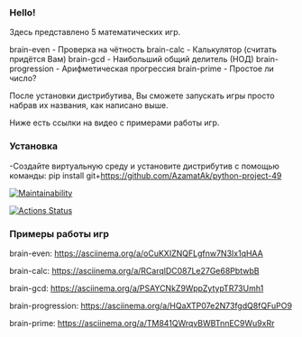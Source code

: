 ### Hello! 
Здесь представлено 5 математических игр.

brain-even - Проверка на чётность
brain-calc - Калькулятор (считать придётся Вам)
brain-gcd - Наибольший общий делитель (НОД)
brain-progression - Арифметическая прогрессия
brain-prime - Простое ли число?

После установки дистрибутива, Вы сможете запускать игры просто набрав их названия, как написано выше.

Ниже есть ссылки на видео с примерами работы игр.

### Установка
-Создайте виртуальную среду и установите дистрибутив с помощью команды: 
 pip install git+https://github.com/AzamatAk/python-project-49



[![Maintainability](https://api.codeclimate.com/v1/badges/c6fa73cafe3e858b92f7/maintainability)](https://codeclimate.com/github/AzamatAk/python-project-49/maintainability)

[![Actions Status](https://github.com/AzamatAk/python-project-49/workflows/hexlet-check/badge.svg)](https://github.com/AzamatAk/python-project-49/actions)

### Примеры работы игр

brain-even: https://asciinema.org/a/oCuKXIZNQFLgfnw7N3Ix1qHAA

brain-calc: https://asciinema.org/a/RCarqlDC087Le27Ge68PbtwbB

brain-gcd: https://asciinema.org/a/PSAYCNkZ9WppZytypTR73Umh1

brain-progression: https://asciinema.org/a/HQaXTP07e2N73fgdQ8fQFuPO9

brain-prime: https://asciinema.org/a/TM841QWrqvBWBTnnEC9Wu9xRr
